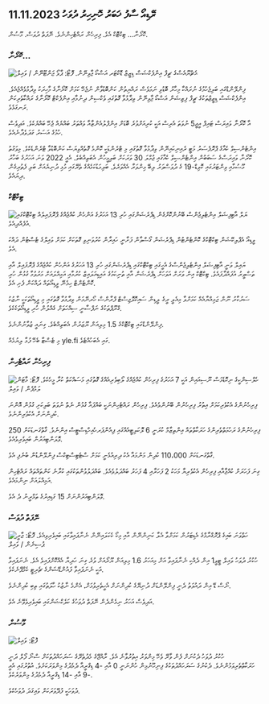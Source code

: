 ## ރޭޑިއޯ ސާފު ޚަބަރު ހޮނިހިރު ދުވަހު 11.11.2023

ކޮރޯނާ… ޓިކްޓޮކް އެވެ. ފިރިހެން ރައްޓެހިންނެވެ. ނޭފަތް ދުވަސް. މޫސުން.

### ކޮރޯނާ…

![އެޗްޔޫއެސްގެ ޗީފް އިންފެކްޝަސް ޑިޒީޒް ޑޮކްޓަރ އަސްކޯ ޖާވިނޭން. ފޮޓޯ: ޕާވޯ ޖަންޓޫނޭން / ވައިލް](https://images.cdn.yle.fi/image/upload/c_crop,h_3027,w_5382,x_0,y_311/ar_1.7777777777777777,c_fill,g_faces,h_675,w_1200/dpr_1.0/q_auto:eco/f_auto/fl_lossy/v1699692578/39-1199235654f3bb0eba14)

ފިންލޭންޑްގައި ބަލިޖެހުމުގެ ނުރައްކާ މިހާރު ބޮޑުވި ނަމަވެސް ރައްޔިތުން ކަންބޮޑުވާން ނުޖެހޭ ކަމަށް ކޮރޯނާގެ މާހިރަކު ވިދާޅުވެއްޖެއެވެ. އިންފެކްޝަސް ޑިޒީޒްތަކުގެ ޗީފް ފިޒިޝަން އަސްކޯ ޖާވިނޭން ވިދާޅުވާ ގޮތުގައި ވެކްސިން ދިނުމާއި އިންފެކްޓް ކޮރޯނާގެ ރައްކާތެރިކަން ރަނގަޅެވެ.

އާ ކޮރޯނާ ވައިރަސް ޓައިޕް އީޖީ5 ނުވަތަ އެރިސް އަކީ ކުރިއަށްވުރެ ބޮޑަށް އިންފްލުއެންޒާއާ ވައްތަރު ބައްޔެއް ޖެހޭ ބައްޔެކެވެ. އަދިވެސް ހުމުގެ އަސަރު ގަދަވެދާނެއެވެ.

އިންޓެންސިވް ކެއާގެ ޕްރޮފެސަރު މަޓީ ރެއިނިކައިނޭން ވިދާޅުވާ ގޮތުގައި މި ޓްރެންޑަކީ ކޮންމެ ގޮތެއްވިޔަސް ކަންބޮޑުވާ ޓްރެންޑެކެވެ. މިވަގުތު ކޮރޯނާ ވައިރަސްގެ ސަބަބުން އިންޓެންސިވް ކެއާގައި ޖުމްލަ 30 ވަރަކަށް ބަލިމީހުން އެބަތިއްބެވެ. އެއީ 2022 ވަނަ އަހަރުގެ ބަހާރު މޫސުމާއި ވިންޓަރުގައި ކޮވިޑް-19 ގެ ދުވަސްވަރު ލިބޭ މިންވަރާ އެއްވަރެވެ. ބަލިމަޑުކަމެއްގެ ތެރޭގައި މުޅި ދުނިޔެއަށް ބަލި ފެތުރިގެން ދިޔައެވެ.

### ޓިކްޓޮކް

![ޔަލް އާޓިފިޝަލް އިންޓެލިޖެންސް ބޭނުންކޮށްގެން ޑިޕްރެޝަންގައި ހުރި 13 އަހަރުގެ އަންހެން ކުއްޖެއްގެ ޕްރޮފައިލެއް ޓިކްޓޮކްގައި އުފެއްދިއެވެ. ](https://images.cdn.yle.fi/image/upload/c_crop,h_2955,w_5255,x_371,y_789/ar_1.7777777777777777,c_fill,g_faces,h_675,w_1200/dpr_1.0/q_auto:eco/f_auto/fl_lossy/v1697625813/39-1187987652fb3e8a7ce7)

ވީޑިއޯ އެޕްލިކޭޝަން ޓިކްޓޮކްގެ ކޮންޓެންޓުން ޑިޕްރެޝަން ގޯސްވާން ފަށާނީ ހައިރާން ކުރުވަނިވި ގޮތަކަށް ކަމަށް ވައިލްގެ ޓެސްޓުން ދައްކަ އެވެ.

ޔައިލް ވަނީ އާޓިފިޝަލް އިންޓެލިޖެންސްގެ އެހީގައި ޓިކްޓޮކްގައި ޑިޕްރެޝަންގައި ހުރި 13 އަހަރުގެ އަންހެން ކުއްޖެއްގެ ޕްރޮފައިލް އާއި ތަސްވީރު އުފައްދާފައެވެ. ޓިކްޓޮކް އިން ވަރަށް އަވަހަށް ޑިޕްރެޝަން އާއި ތުނިކަމުގެ އައިޑިއަލައިޒް ކުރުމާއި އަމިއްލައަށް މަރުވުމާ ގުޅުން ހުރި ކޮންޓެންޓް ހިމެނޭ ވީޑިއޯތައް ދައްކަން ފެށި އެވެ.

ސަރުކާރު ނޫން ޖަމިއްޔާއެއް ކަމަށްވާ މިއެލީ ރީގެ ލީޑިން ސައިކޮލޮޖިސްޓް ފްރާންސް ހޯރނޭމަން ވިދާޅުވާ ގޮތުގައި މި ވީޑިއޯތަކަކީ ނާޒުކު ގްރޫޕްތަކުގެ ނަފްސާނީ ސިއްހަތަށް ގެއްލުން ހުރި ވީޑިއޯތަކެކެވެ.

ފިންލޭންޑްގައި ޓިކްޓޮކްގެ 1.5 މިލިއަން ޔޫޒަރުން އެބަތިއްބެވެ. ގިނައީ ޒުވާނުންނެވެ.

މި ޓެސްޓާ ބެހޭ ފުޅާ ލިޔުމެއް yle.fi ގައި އެބަހުއްޓެވެ.

### ފިރިހެން ރައްޓެހިން

![ހެލްސިންކީގެ ނިކޮޑެމަސް ނޫސިއައިން އަކީ 7 އަހަރުގެ ފިރިހެން ކުއްޖެއްގެ ލޯބިވެރިއެއްގެ ގޮތުގައި މަސައްކަތް ކުރާ މީހެކެވެ. ފޮޓޯ: މާޓަން ލަމްޕެން / ވައިލް](https://images.cdn.yle.fi/image/upload/c_crop,h_2250,w_4000,x_0,y_150/ar_1.77777777777777777,c_fill,g_faces,h_675,w_1200/dpr_1.0/q_auto:eco/f_auto/fl_lossy/v1699361417/39-1197061654a30293868a)

ފިރިހެނުންގެ އެކުވެރިކަމަށް އިތުރު ފިރިހެނުން ބޭނުންވެއެވެ. ފިރިހެން ރައްޓެހިންނަކީ ބައްޕައާ ގުޅުން ނެތް ނުވަތަ ބަލިކަށި ގުޅުން އޮންނަ ކުދިންނަށް އެކުވެރިންނެވެ.

ފިރިހެނުންގެ ރަހުމަތްތެރިންގެ ހަރަކާތްތައް އިންތިޒާމް ކުރަނީ 6 ލޮކަލިޓީއެއްގައި ޕިއެންޕަރހެއިހްޑިސްޓީސް އިންނެވެ. ގާތްގަނޑަކަށް 250 ވޮލަންޓިއަރުން ބައިވެރިވެއެވެ.

ގާތްގަނޑަކަށް 110،000 ކުދިން މަންމައާ އެކު ދިރިއުޅެނީ ކަމަށް ސްޓެޓިސްޓިކްސް ފިންލޭންޑުން ބުނެފި އެވެ.

ގިނަ ފަހަރަށް ކުއްޖާއާއި ފިރިހެން އެކުވެރިޔާ މަހަކު 2 ފަހަރާއި 4 ފަހަރު ބައްދަލުވެއެވެ. ބައްދަލުވުންތަކުގައި ކުރާނެ ކަންތައްތައް ރައްޓެހިން އަމިއްލައަށް ނިންމައެވެ.

ވޮލަންޓިއަރުންނަށް 15 ގަޑިއިރުގެ ތަމްރީނު ދެ އެވެ.

### ނޭފަތް ދުވަސް

![ހަތްވަނަ ބައިގެ ޕްރޮގްރާމްގެ އެޑިޓަރުން ކަމަށްވާ އެލާ ކަނިންނޭން އާއި މިކޯ ކެކަލައިނޭން ނެނާޕައިވާގައި ބައިވެރިވިއެވެ. ފޮޓޯ: ޖާރީ ޕުސިނެން / ވައިލް](https://images.cdn.yle.fi/image/upload/c_crop,h_3125,w_5557,x_0,y_126/ar_1.7777777777777777,c_fill,g_faces,h_675,w_1200/dpr_1.0/q_auto:eco/f_auto/fl_lossy/v1699531130/39-1198130654cc7a81d6f6)

ހުކުރު ދުވަހު ވައިލް ޓީވީ1 އިން ދެއްކި ނެނާޕައިވާ އަށް މިއަހަރު 1.6 މިލިއަން ޔޫރޯއަށް ވުރެ ގިނަ ހަދިޔާ އެއްކޮށްފައިވެ އެވެ. ނެނަޕައިވާ އަކީ ނެނަޕައިވާ ފައުންޑޭޝަންގެ ޗެރިޓީ ކެމްޕޭނެކެވެ.

ނޯސް ޑޭ އިން ދައުވަތު ދެނީ ފިންލޭންޑަށް ދުނިޔޭގެ ކުދިންނަށް އެހީތެރިވުމަށް، އެންމެ ނާޒުކު ހާލަތުގައި ތިބި ކުދިންނެވެ.

އަދިވެސް އަހަރު ނިމެންދެން ނޭފަތް ދުވަހުގެ ކަލެކްޝަންގައި ބައިވެރިވެވޭނެ އެވެ.

### މޫސުން

![ ފޮޓޯ: ވައިލް](https://images.cdn.yle.fi/image/upload/c_crop,h_1080,w_1919,x_0,y_0/ar_1.77777777777777777,c_fill,g_faces,h_675,w_1200/dpr_1.0/q_auto:eco/f_auto/fl_lossy/v1699717391/39-1199335654fa0f0a84d5)

ހުކުރު ދުވަހު ދެކުނަށް ފެން ވާރޭ ވެހޭ މިންވަރު އިތުރުވާނެ އެވެ. ރާއްޖޭގެ މެދުތެރޭގެ ސަރަހައްދުތަކަށް ސްނޯ ފޯލް ދަނީ ހަރަކާތްތެރިވަމުންނެވެ. ދެކުނުގެ ސަރަހައްދުތަކުގެ ފިނިހޫނުމިން ހުންނަނީ 0 އާއި -4 ޑިގްރީއާ ދެމެދުގެ މިންވަރަކަށެވެ. އުތުރުގައި އެއީ -9 އާއި -14 ޑިގްރީއާ ދެމެދުގެ މިންވަރެކެވެ.

ދުވަހަކީ ފުދޭވަރަކަށް ވައިގަދަ ދުވަހެކެވެ.